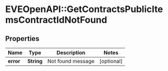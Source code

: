 # EVEOpenAPI::GetContractsPublicItemsContractIdNotFound

## Properties
Name | Type | Description | Notes
------------ | ------------- | ------------- | -------------
**error** | **String** | Not found message | [optional] 


